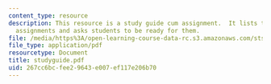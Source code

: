 ```yaml
---
content_type: resource
description: This resource is a study guide cum assignment.  It lists two reading
  assignments and asks students to be ready for them.
file: /media/https%3A/open-learning-course-data-rc.s3.amazonaws.com/sts-s28-godzilla-and-the-bullet-train-technology-and-culture-in-modern-japan-fall-2005/267cc6bcfee29643e007ef117e206b70_studyguide.pdf
file_type: application/pdf
resourcetype: Document
title: studyguide.pdf
uid: 267cc6bc-fee2-9643-e007-ef117e206b70
---
```

